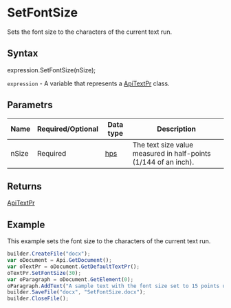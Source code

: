 # SetFontSize

Sets the font size to the characters of the current text run.

## Syntax

expression.SetFontSize(nSize);

`expression` - A variable that represents a [ApiTextPr](../ApiTextPr.md) class.

## Parametrs

| **Name** | **Required/Optional** | **Data type** | **Description** |
| ------------- | ------------- | ------------- | ------------- |
| nSize | Required | [hps](../../../Enumerations/hps.md) | The text size value measured in half-points (1/144 of an inch). |

## Returns

[ApiTextPr](../../ApiTextPr/ApiTextPr.md)

## Example

This example sets the font size to the characters of the current text run.

```javascript
builder.CreateFile("docx");
var oDocument = Api.GetDocument();
var oTextPr = oDocument.GetDefaultTextPr();
oTextPr.SetFontSize(30);
var oParagraph = oDocument.GetElement(0);
oParagraph.AddText("A sample text with the font size set to 15 points using the text properties.");
builder.SaveFile("docx", "SetFontSize.docx");
builder.CloseFile();
```